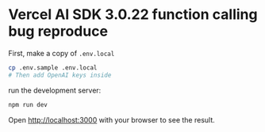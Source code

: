 # Vercel AI SDK 3.0.22 function calling bug reproduce

First, make a copy of `.env.local`
```bash
cp .env.sample .env.local
# Then add OpenAI keys inside
```

run the development server:

```bash
npm run dev
```

Open [http://localhost:3000](http://localhost:3000) with your browser to see the result.
